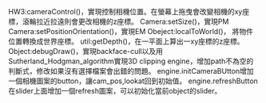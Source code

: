 HW3:cameraControl()，實現控制相機位置。在螢幕上拖曳會改變相機的xy座標，滾輪拉近拉遠則會更改相機的z座標。
Camera:setSize()，實現PM
Camera:setPositionOrientation()，實現EM
Obeject:localToWorld()， 將物件位置轉換成世界座標。
util:getDepth()，在一平面上算出一xy座標的z座標。
Object:debugDraw()，實現backface-cull以及用Sutherland_Hodgman_algorithm實現3D clipping
engine，增加path不為空的判斷式，修改如果沒有選擇檔案會出錯的問題。
engine.initCameraBUtton增加一個相機圖案的button，讓cam_pos,lookat回到初始值。
engine.refreshButton在slider上面增加一個refresh圖案，可以初始化當前object的slider。
